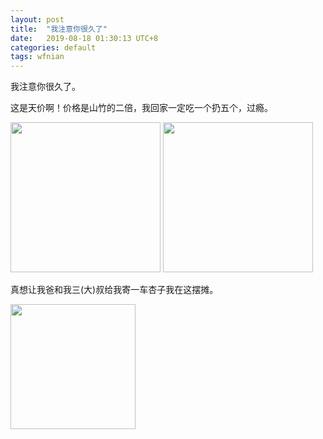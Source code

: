 ```yaml
---
layout: post
title:  "我注意你很久了"
date:   2019-08-18 01:30:13 UTC+8
categories: default
tags: wfnian
---
```

我注意你很久了。

这是天价啊！价格是山竹的二倍，我回家一定吃一个扔五个，过瘾。

<img src="https://p.pstatp.com/origin/ff1e00007f6f34ad7521" width="240"/>  

<img src="https://p.pstatp.com/origin/fed70000ce131397bf89" width="240"/>

真想让我爸和我三(大)叔给我寄一车杏子我在这摆摊。


<img src="https://p.pstatp.com/origin/1372300001e05e6b977fd" width="200">